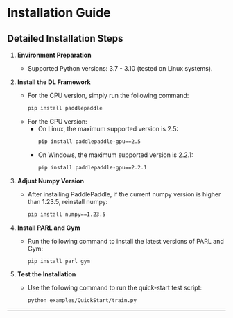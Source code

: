 # Installation Guide

## Detailed Installation Steps

1. **Environment Preparation**
    - Supported Python versions: 3.7 - 3.10 (tested on Linux systems).

2. **Install the DL Framework**
   - For the CPU version, simply run the following command:
     ```bash
     pip install paddlepaddle
     ```
   - For the GPU version:
     - On Linux, the maximum supported version is 2.5:
       ```bash
       pip install paddlepaddle-gpu==2.5
       ```
     - On Windows, the maximum supported version is 2.2.1:
       ```bash
       pip install paddlepaddle-gpu==2.2.1
       ```

3. **Adjust Numpy Version**
   - After installing PaddlePaddle, if the current numpy version is higher than 1.23.5, reinstall numpy:
     ```bash
     pip install numpy==1.23.5
     ```

4. **Install PARL and Gym**
   - Run the following command to install the latest versions of PARL and Gym:
     ```bash
     pip install parl gym
     ```

5. **Test the Installation**
   - Use the following command to run the quick-start test script:
     ```bash
     python examples/QuickStart/train.py
     ```

---
